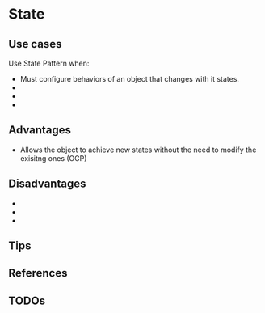 # State

## Use cases

Use State Pattern when:


- Must configure behaviors of an object that changes with it states.
- 
- 
- 

## Advantages

- Allows the object to achieve new states without the need to modify the exisitng ones (OCP)

## Disadvantages

-
-
-

## Tips

## References

## TODOs